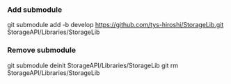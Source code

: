 ### Add submodule

git submodule add -b develop https://github.com/tys-hiroshi/StorageLib.git StorageAPI/Libraries/StorageLib

### Remove submodule

git submodule deinit StorageAPI/Libraries/StorageLib
git rm StorageAPI/Libraries/StorageLib 
